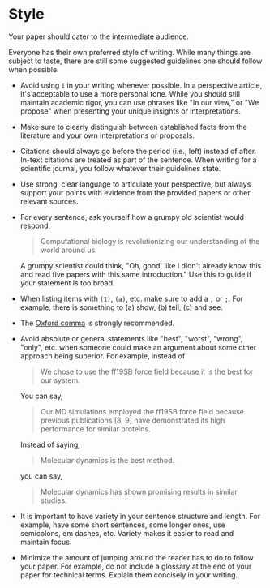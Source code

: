 # Style

Your paper should cater to the intermediate audience.

Everyone has their own preferred style of writing.
While many things are subject to taste, there are still some suggested guidelines one should follow when possible.

-   Avoid using `I` in your writing whenever possible.
    In a perspective article, it's acceptable to use a more personal tone.
    While you should still maintain academic rigor, you can use phrases like "In our view," or "We propose" when presenting your unique insights or interpretations.
-   Make sure to clearly distinguish between established facts from the literature and your own interpretations or proposals.
-   Citations should always go before the period (i.e., left) instead of after.
    In-text citations are treated as part of the sentence.
    When writing for a scientific journal, you follow whatever their guidelines state.
-   Use strong, clear language to articulate your perspective, but always support your points with evidence from the provided papers or other relevant sources.
-   For every sentence, ask yourself how a grumpy old scientist would respond.

    > Computational biology is revolutionizing our understanding of the world around us.

    A grumpy scientist could think, "Oh, good, like I didn't already know this and read five papers with this same introduction."
    Use this to guide if your statement is too broad.
-   When listing items with `(1)`, `(a)`, etc. make sure to add a `,` or `;`.
    For example, there is something to (a) show, (b) tell, (c) and see.
-   The [Oxford comma](https://en.wikipedia.org/wiki/Serial_comma) is strongly recommended.
-   Avoid absolute or general statements like "best", "worst", "wrong", "only", etc. when someone could make an argument about some other approach being superior.
    For example, instead of

    > We chose to use the ff19SB force field because it is the best for our system.

    You can say,

    > Our MD simulations employed the ff19SB force field because previous publications [8, 9] have demonstrated its high performance for similar proteins.

    Instead of saying,

    > Molecular dynamics is the best method.

    you can say,

    > Molecular dynamics has shown promising results in similar studies.
-   It is important to have variety in your sentence structure and length.
    For example, have some short sentences, some longer ones, use semicolons, em dashes, etc.
    Variety makes it easier to read and maintain focus.
-   Minimize the amount of jumping around the reader has to do to follow your paper.
    For example, do not include a glossary at the end of your paper for technical terms.
    Explain them concisely in your writing.
